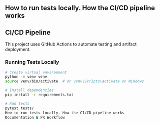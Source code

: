 ## How to run tests locally. How the CI/CD pipeline works

## CI/CD Pipeline

This project uses GitHub Actions to automate testing and artifact deployment.

### Running Tests Locally

```bash
# Create virtual environment
python -m venv venv
source venv/bin/activate  # or venv\Scripts\activate on Windows

# Install dependencies
pip install -r requirements.txt

# Run tests
pytest tests/
How to run tests locally. How the CI/CD pipeline works
Documentation & PR Workflow
